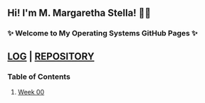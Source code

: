 ## Hi! I'm M. Margaretha Stella! 👋🏻
### ✨ Welcome to My Operating Systems GitHub Pages ✨

[LOG](TXT/mylog.txt) | [REPOSITORY](https://github.com/margarethastellaa/os212)
--------------

### Table of Contents
1. [Week 00](w00.md)
